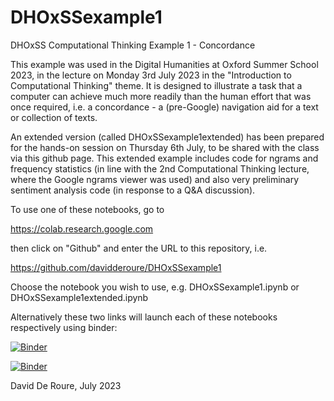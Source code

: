# DHOxSSexample1
DHOxSS Computational Thinking Example 1 - Concordance

This example was used in the Digital Humanities at Oxford Summer School 2023, in the lecture on Monday 3rd July 2023 in the "Introduction to Computational Thinking" theme.  It is designed to illustrate a task that a computer can achieve much more readily than the human effort that was once required, i.e. a concordance - a (pre-Google) navigation aid for a text or collection of texts.

An extended version (called DHOxSSexample1extended) has been prepared for the hands-on session on Thursday 6th July, to be shared with the class via this github page.  This extended example includes code for ngrams and frequency statistics (in line with the 2nd Computational Thinking lecture, where the Google ngrams viewer was used) and also very preliminary sentiment analysis code (in response to a Q&A discussion).

To use one of these notebooks, go to

https://colab.research.google.com

then click on "Github" and enter the URL to this repository, i.e. 

https://github.com/davidderoure/DHOxSSexample1

Choose the notebook you wish to use, e.g. DHOxSSexample1.ipynb or DHOxSSexample1extended.ipynb

Alternatively these two links will launch each of these notebooks respectively using binder:

[![Binder](https://mybinder.org/badge_logo.svg)](https://mybinder.org/v2/gh/davidderoure/DHOxSSexample1/HEAD?labpath=DHOxSSexample1.ipynb)

[![Binder](https://mybinder.org/badge_logo.svg)](https://mybinder.org/v2/gh/davidderoure/DHOxSSexample1/HEAD?labpath=DHOxSSexample1extended.ipynb)

David De Roure, July 2023
